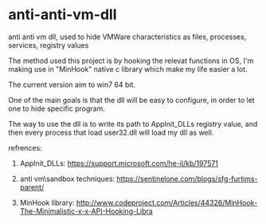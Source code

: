 # anti-anti-vm-dll
anti anti vm dll, used to hide VMWare characteristics as files, processes, services, registry values 

The method used this project is by hooking the relevat functions in OS, I'm making use in "MinHook" native c library which make my life easier a lot.

The current version aim to win7 64 bit.

One of the main goals is that the dll will be easy to configure, in order to let one to hide specific program.

The way to use the dll is to write its path to AppInit_DLLs registry value, and then every process that load user32.dll will load my dll as well.


refrences:

1. AppInit_DLLs:
https://support.microsoft.com/he-il/kb/197571

2. anti vm\sandbox techniques:
https://sentinelone.com/blogs/sfg-furtims-parent/

3. MinHook library:
http://www.codeproject.com/Articles/44326/MinHook-The-Minimalistic-x-x-API-Hooking-Libra

